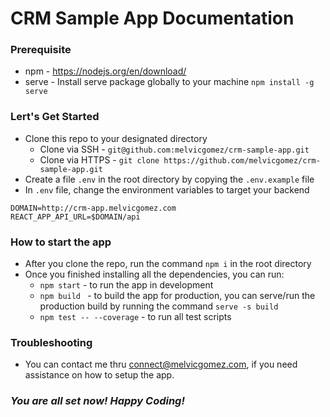 # **CRM Sample App Documentation**

### **Prerequisite**
* npm - https://nodejs.org/en/download/
* serve - Install serve package globally to your machine `npm install -g serve`

### **Lert's Get Started**
* Clone this repo to your designated directory
  * Clone via SSH - `git@github.com:melvicgomez/crm-sample-app.git`
  * Clone via HTTPS - `git clone https://github.com/melvicgomez/crm-sample-app.git`
* Create a file `.env` in the root directory by copying the `.env.example` file
* In `.env` file, change the environment variables to target your backend
```
DOMAIN=http://crm-app.melvicgomez.com
REACT_APP_API_URL=$DOMAIN/api
```

### **How to start the app**
* After you clone the repo, run the command `npm i` in the root directory
* Once you finished installing all the dependencies, you can run:
  * `npm start` - to run the app in development
  * `npm build ` - to build the app for production, you can serve/run the production build by running the command `serve -s build`
  * `npm test -- --coverage` - to run all test scripts

### **Troubleshooting**
* You can contact me thru connect@melvicgomez.com, if you need assistance on how to setup the app.

### *You are all set now! Happy Coding!*